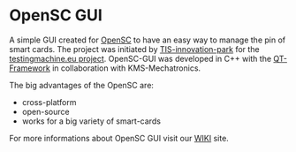 OpenSC GUI
============

A simple GUI created for [OpenSC](https://github.com/OpenSC/OpenSC/wiki) to have an easy way to manage the pin of smart cards. The project was initiated by [TIS-innovation-park](https://tis.bz.it/en) for the [testingmachine.eu project](https://testingmachine.eu/). OpenSC-GUI was developed in C++ with the [QT-Framework](http://qt-project.org) in collaboration with KMS-Mechatronics.

The big advantages of the OpenSC are:
* cross-platform
* open-source
* works for a big variety of smart-cards

For more informations about OpenSC GUI visit our [WIKI](https://github.com/tis-innovation-park/BuergerTest/wiki) site.
